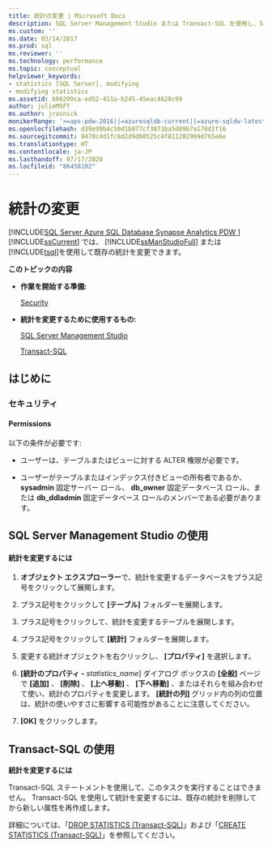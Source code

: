 ```yaml
---
title: 統計の変更 | Microsoft Docs
description: SQL Server Management Studio または Transact-SQL を使用し、SQL Server の既存の統計値を変更する方法について説明します。
ms.custom: ''
ms.date: 03/14/2017
ms.prod: sql
ms.reviewer: ''
ms.technology: performance
ms.topic: conceptual
helpviewer_keywords:
- statistics [SQL Server], modifying
- modifying statistics
ms.assetid: b06299ca-ed52-411a-b245-45eac4628c99
author: julieMSFT
ms.author: jrasnick
monikerRange: '>=aps-pdw-2016||=azuresqldb-current||=azure-sqldw-latest||>=sql-server-2016||=sqlallproducts-allversions||>=sql-server-linux-2017||=azuresqldb-mi-current'
ms.openlocfilehash: d39e99b4c50d1b077cf3871ba5d89b7a170d2f16
ms.sourcegitcommit: 9470c4d1fc8d2d9d08525c4f811282999d765e6e
ms.translationtype: HT
ms.contentlocale: ja-JP
ms.lasthandoff: 07/17/2020
ms.locfileid: "86458102"
---
```

# <a name="modify-statistics"></a>統計の変更
[!INCLUDE[SQL Server Azure SQL Database Synapse Analytics PDW ](../../includes/applies-to-version/sql-asdb-asdbmi-asa-pdw.md)]
  [!INCLUDE[ssCurrent](../../includes/sscurrent-md.md)] では、 [!INCLUDE[ssManStudioFull](../../includes/ssmanstudiofull-md.md)] または [!INCLUDE[tsql](../../includes/tsql-md.md)]を使用して既存の統計を変更できます。  
  
 **このトピックの内容**  
  
-   **作業を開始する準備:**  
  
     [Security](#Security)  
  
-   **統計を変更するために使用するもの:**  
  
     [SQL Server Management Studio](#SSMSProcedure)  
  
     [Transact-SQL](#TsqlProcedure)  
  
##  <a name="before-you-begin"></a><a name="BeforeYouBegin"></a> はじめに  
  
###  <a name="security"></a><a name="Security"></a> セキュリティ  
  
####  <a name="permissions"></a><a name="Permissions"></a> Permissions  
 以下の条件が必要です:  
  
-   ユーザーは、テーブルまたはビューに対する ALTER 権限が必要です。  
  
-   ユーザーがテーブルまたはインデックス付きビューの所有者であるか、 **sysadmin** 固定サーバー ロール、 **db_owner** 固定データベース ロール、または **db_ddladmin** 固定データベース ロールのメンバーである必要があります。  
  
##  <a name="using-sql-server-management-studio"></a><a name="SSMSProcedure"></a> SQL Server Management Studio の使用  
  
#### <a name="to-modify-statistics"></a>統計を変更するには  
  
1.  **オブジェクト エクスプローラー**で、統計を変更するデータベースをプラス記号をクリックして展開します。  
  
2.  プラス記号をクリックして **[テーブル]** フォルダーを展開します。  
  
3.  プラス記号をクリックして、統計を変更するテーブルを展開します。  
  
4.  プラス記号をクリックして **[統計]** フォルダーを展開します。  
  
5.  変更する統計オブジェクトを右クリックし、 **[プロパティ]** を選択します。  
  
6.  **[統計のプロパティ -**  *statistics_name*] ダイアログ ボックスの **[全般]** ページで **[追加]** 、 **[削除]** 、 **[上へ移動]** 、 **[下へ移動]** 、またはそれらを組み合わせて使い、統計のプロパティを変更します。 **[統計の列]** グリッド内の列の位置は、統計の使いやすさに影響する可能性があることに注意してください。  
  
7.  **[OK]** をクリックします。  

##  <a name="using-transact-sql"></a><a name="TsqlProcedure"></a> Transact-SQL の使用  
 **統計を変更するには**  
  
 Transact-SQL ステートメントを使用して、このタスクを実行することはできません。 Transact-SQL を使用して統計を変更するには、既存の統計を削除してから新しい属性を再作成します。  
  
 詳細については、「[DROP STATISTICS &#40;Transact-SQL&#41;](../../t-sql/statements/drop-statistics-transact-sql.md)」および「[CREATE STATISTICS &#40;Transact-SQL&#41;](../../t-sql/statements/create-statistics-transact-sql.md)」を参照してください。  
  
  
